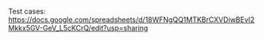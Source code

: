 Test cases: https://docs.google.com/spreadsheets/d/18WFNgQQ1MTKBrCXVDiwBEvI2Mkkx5GV-GeV_L5cKCrQ/edit?usp=sharing
